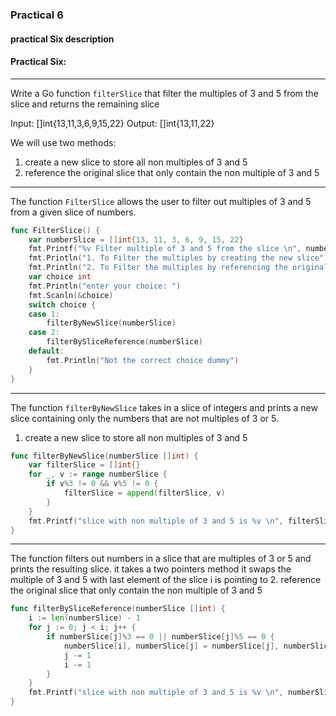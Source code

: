 ### Practical 6

#### practical Six description

#### Practical Six:

---
Write a Go function `filterSlice` that filter the multiples of 3 and 5 from the slice and returns the remaining slice

Input:
[]int{13,11,3,6,9,15,22}
Output:
[]int{13,11,22}

We will use two methods:
1. create a new slice to store all non multiples of 3 and 5
2. reference the original slice that only contain the non multiple of 3 and 5

---
The function `FilterSlice` allows the user to filter out multiples of 3 and 5 from a given slice of
numbers.

```GO
func FilterSlice() {
	var numberSlice = []int{13, 11, 3, 6, 9, 15, 22}
	fmt.Printf("%v Filter multiple of 3 and 5 from the slice \n", numberSlice)
	fmt.Println("1. To Filter the multiples by creating the new slice")
	fmt.Println("2. To Filter the multiples by referencing the original slice")
	var choice int
	fmt.Println("enter your choice: ")
	fmt.Scanln(&choice)
	switch choice {
	case 1:
		filterByNewSlice(numberSlice)
	case 2:
		filterBySliceReference(numberSlice)
	default:
		fmt.Println("Not the correct choice dummy")
	}
}
```

---

The function `filterByNewSlice` takes in a slice of integers and prints a new slice containing only
the numbers that are not multiples of 3 or 5.
1. create a new slice to store all non multiples of 3 and 5
```GO
func filterByNewSlice(numberSlice []int) {
	var filterSlice = []int{}
	for _, v := range numberSlice {
		if v%3 != 0 && v%5 != 0 {
			filterSlice = append(filterSlice, v)
		}
	}
	fmt.Printf("slice with non multiple of 3 and 5 is %v \n", filterSlice)
}
```

---
The function filters out numbers in a slice that are multiples of 3 or 5 and prints the resulting
slice.
it takes a two pointers method 
it swaps the multiple of 3 and 5 with last element of the slice i is pointing to 
2. reference the original slice that only contain the non multiple of 3 and 5
```GO
func filterBySliceReference(numberSlice []int) {
	i := len(numberSlice) - 1
	for j := 0; j < i; j++ {
		if numberSlice[j]%3 == 0 || numberSlice[j]%5 == 0 {
			numberSlice[i], numberSlice[j] = numberSlice[j], numberSlice[i]
			j -= 1
			i -= 1
		}
	}
	fmt.Printf("slice with non multiple of 3 and 5 is %v \n", numberSlice[:i])
}
```